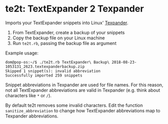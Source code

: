 # te2t: TextExpander 2 Texpander
Imports your TextExpander snippets into Linux' [Texpander](https://github.com/leehblue/texpander).

1) From TextExpander, create a backup of your snippets
2) Copy the backup file on your Linux machine
3) Run `te2t.rb`, passing the backup file as argument

Example usage:
~~~
dom@pop-os:~/$ ./te2t.rb TextExpander\ Backup\ 2018-08-23-1053131_2623.textexpanderbackup.zip 
Skipped 1 snippet(s): invalid abbreviation
Successfully imported 259 snippets
~~~

Snippet abbreviations in Texpander are used for file names. For this reason, not all TextExpander abbreviations are valid in Texpander (e.g. think about characters like `*` or `/`).

By default te2t removes some invalid characters. Edit the function `sanitize_abbreviation` to change how TextExpander abbreviations map to Texpander abbreviations.
